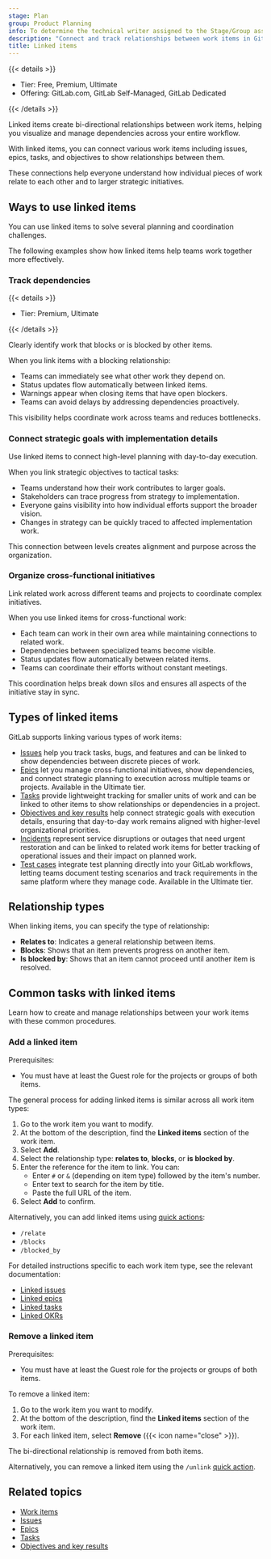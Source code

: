 ```yaml
---
stage: Plan
group: Product Planning
info: To determine the technical writer assigned to the Stage/Group associated with this page, see https://handbook.gitlab.com/handbook/product/ux/technical-writing/#assignments
description: "Connect and track relationships between work items in GitLab. Manage dependencies, link strategic goals to execution, and coordinate cross-functional initiatives."
title: Linked items
---
```


{{< details >}}

- Tier: Free, Premium, Ultimate
- Offering: GitLab.com, GitLab Self-Managed, GitLab Dedicated

{{< /details >}}

Linked items create bi-directional relationships between work items, helping you visualize and manage dependencies across your entire workflow.

With linked items, you can connect various work items including issues, epics, tasks, and objectives to show relationships between them.

These connections help everyone understand how individual pieces of work relate to each other and to larger strategic initiatives.

## Ways to use linked items

You can use linked items to solve several planning and coordination challenges.

The following examples show how linked items help teams work together more effectively.

### Track dependencies

{{< details >}}

- Tier: Premium, Ultimate

{{< /details >}}

Clearly identify work that blocks or is blocked by other items.

When you link items with a blocking relationship:

- Teams can immediately see what other work they depend on.
- Status updates flow automatically between linked items.
- Warnings appear when closing items that have open blockers.
- Teams can avoid delays by addressing dependencies proactively.

This visibility helps coordinate work across teams and reduces bottlenecks.

### Connect strategic goals with implementation details

Use linked items to connect high-level planning with day-to-day execution.

When you link strategic objectives to tactical tasks:

- Teams understand how their work contributes to larger goals.
- Stakeholders can trace progress from strategy to implementation.
- Everyone gains visibility into how individual efforts support the broader vision.
- Changes in strategy can be quickly traced to affected implementation work.

This connection between levels creates alignment and purpose across the organization.

### Organize cross-functional initiatives

Link related work across different teams and projects to coordinate complex initiatives.

When you use linked items for cross-functional work:

- Each team can work in their own area while maintaining connections to related work.
- Dependencies between specialized teams become visible.
- Status updates flow automatically between related items.
- Teams can coordinate their efforts without constant meetings.

This coordination helps break down silos and ensures all aspects of the initiative stay in sync.

## Types of linked items

GitLab supports linking various types of work items:

- [Issues](../project/issues/related_issues.md) help you track tasks, bugs, and features and can be
  linked to show dependencies between discrete pieces of work.
- [Epics](../group/epics/linked_epics.md) let you manage cross-functional initiatives, show
  dependencies, and connect strategic planning to execution across multiple teams or projects.
  Available in the Ultimate tier.
- [Tasks](../tasks.md#linked-items-in-tasks) provide lightweight tracking for smaller units of work
  and can be linked to other items to show relationships or dependencies in a project.
- [Objectives and key results](../okrs.md#linked-items-in-okrs) help connect strategic goals with
  execution details, ensuring that day-to-day work remains aligned with higher-level organizational
  priorities.
- [Incidents](../../operations/incident_management/incidents.md) represent service disruptions or
  outages that need urgent restoration and can be linked to related work items for better tracking
  of operational issues and their impact on planned work.
- [Test cases](../../ci/test_cases/_index.md) integrate test planning directly into your GitLab
  workflows, letting teams document testing scenarios and track requirements in the same platform
  where they manage code. Available in the Ultimate tier.

## Relationship types

When linking items, you can specify the type of relationship:

- **Relates to**: Indicates a general relationship between items.
- **Blocks**: Shows that an item prevents progress on another item.
- **Is blocked by**: Shows that an item cannot proceed until another item is resolved.

## Common tasks with linked items

Learn how to create and manage relationships between your work items with these common procedures.

### Add a linked item

Prerequisites:

- You must have at least the Guest role for the projects or groups of both items.

The general process for adding linked items is similar across all work item types:

1. Go to the work item you want to modify.
1. At the bottom of the description, find the **Linked items** section of the work item.
1. Select **Add**.
1. Select the relationship type: **relates to**, **blocks**, or **is blocked by**.
1. Enter the reference for the item to link. You can:
   - Enter `#` or `&` (depending on item type) followed by the item's number.
   - Enter text to search for the item by title.
   - Paste the full URL of the item.
1. Select **Add** to confirm.

Alternatively, you can add linked items using [quick actions](../project/quick_actions.md):

- `/relate`
- `/blocks`
- `/blocked_by`

For detailed instructions specific to each work item type, see the relevant documentation:

- [Linked issues](../project/issues/related_issues.md#add-a-linked-issue)
- [Linked epics](../group/epics/linked_epics.md#add-a-linked-epic)
- [Linked tasks](../tasks.md#linked-items-in-tasks)
- [Linked OKRs](../okrs.md#linked-items-in-okrs)

### Remove a linked item

Prerequisites:

- You must have at least the Guest role for the projects or groups of both items.

To remove a linked item:

1. Go to the work item you want to modify.
1. At the bottom of the description, find the **Linked items** section of the work item.
1. For each linked item, select **Remove** ({{< icon name="close" >}}).

The bi-directional relationship is removed from both items.

Alternatively, you can remove a linked item using the `/unlink` [quick action](../project/quick_actions.md).

## Related topics

- [Work items](_index.md)
- [Issues](../project/issues/_index.md)
- [Epics](../group/epics/_index.md)
- [Tasks](../tasks.md)
- [Objectives and key results](../okrs.md)
